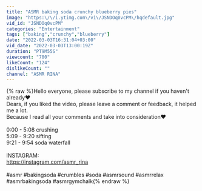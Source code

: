 ```yaml
---
title: "ASMR baking soda crunchy blueberry pies"
image: "https:\/\/i.ytimg.com\/vi\/JSNDOq0vcPM\/hqdefault.jpg"
vid_id: "JSNDOq0vcPM"
categories: "Entertainment"
tags: ["baking","crunchy","blueberry"]
date: "2022-03-03T16:31:04+03:00"
vid_date: "2022-03-03T13:00:19Z"
duration: "PT9M55S"
viewcount: "700"
likeCount: "124"
dislikeCount: ""
channel: "ASMR RINA"
---
```

{% raw %}Hello everyone, please subscribe to my channel if you haven't already❤️ <br />Dears, if you liked the video, please leave a comment or feedback, it helped me a lot.<br />Because I read all your comments and take into consideration❤️ <br /><br />0:00 - 5:08 crushing <br />5:09 - 9:20 sifting<br />9:21 - 9:54 soda waterfall<br /><br />INSTAGRAM:<br /><a rel="nofollow" target="blank" href="https://instagram.com/asmr_rina">https://instagram.com/asmr_rina</a><br /><br />#asmr #bakingsoda #crumbles #soda #asmrsound #asmrrelax #asmrbakingsoda #asmrgymchalk{% endraw %}
